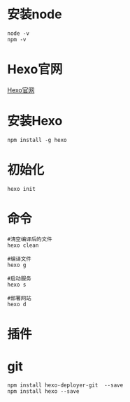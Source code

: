 # 安装node

```shell
node -v
npm -v
```



# Hexo官网

[Hexo官网](https://hexo.io/zh-cn/)

# 安装Hexo

```shell
npm install -g hexo
```

# 初始化

```shell
hexo init
```



# 命令

```shell
#清空编译后的文件
hexo clean

#编译文件
hexo g

#启动服务
hexo s 

#部署网站
hexo d
```



# 插件

# git

```shell
npm install hexo-deployer-git  --save
npm install hexo --save
```



